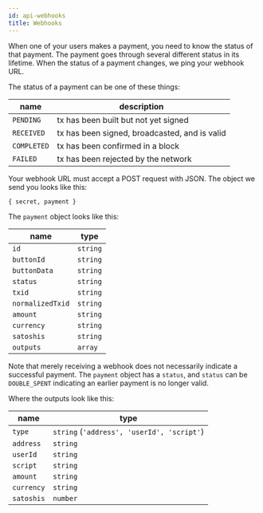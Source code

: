 ```yaml
---
id: api-webhooks
title: Webhooks
---
```


When one of your users makes a payment, you need to know the status of that payment. The payment goes through several different status in its lifetime. When the status of a payment changes, we ping your webhook URL.

The status of a payment can be one of these things:

| name        | description                                   |
|-------------|-----------------------------------------------|
| `PENDING`   | tx has been built but not yet signed          |
| `RECEIVED`  | tx has been signed, broadcasted, and is valid |
| `COMPLETED` | tx has been confirmed in a block              |
| `FAILED`    | tx has been rejected by the network           |

Your webhook URL must accept a POST request with JSON. The object we send you looks like this:

```
{ secret, payment }
```

The `payment` object looks like this:

| name             | type     |
|------------------|----------|
| `id`             | `string` |
| `buttonId`       | `string` |
| `buttonData`     | `string` |
| `status`         | `string` |
| `txid`           | `string` |
| `normalizedTxid` | `string` |
| `amount`         | `string` |
| `currency`       | `string` |
| `satoshis`       | `string` |
| `outputs`        | `array`  |

Note that merely receiving a webhook does not necessarily indicate a successful payment. The `payment` object has a `status`, and `status` can be `DOUBLE_SPENT` indicating an earlier payment is no longer valid.

Where the outputs look like this:

| name       | type                                       |
| ---------- | ------------------------------------------ |
| `type`     | `string` (`'address', 'userId', 'script'`) |
| `address`  | `string`                                   |
| `userId`   | `string`                                   |
| `script`   | `string`                                   |
| `amount`   | `string`                                   |
| `currency` | `string`                                   |
| `satoshis` | `number`                                   |
